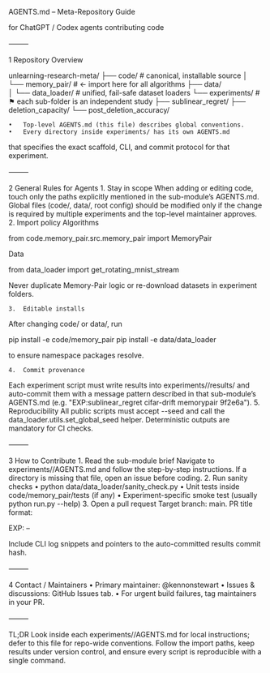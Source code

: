AGENTS.md  – Meta-Repository Guide

for ChatGPT / Codex agents contributing code

⸻

1  Repository Overview

unlearning-research-meta/
├── code/                 # canonical, installable source
│   └── memory_pair/      # ← import here for all algorithms
├── data/                 
│   └── data_loader/      # unified, fail-safe dataset loaders
└── experiments/          # ⚑ each sub-folder is an independent study
    ├── sublinear_regret/
    ├── deletion_capacity/
    └── post_deletion_accuracy/

	•	Top-level AGENTS.md (this file) describes global conventions.
	•	Every directory inside experiments/ has its own AGENTS.md
that specifies the exact scaffold, CLI, and commit protocol
for that experiment.

⸻

2  General Rules for Agents
	1.	Stay in scope
When adding or editing code, touch only the paths explicitly
mentioned in the sub-module’s AGENTS.md.
Global files (code/, data/, root config) should be modified
only if the change is required by multiple experiments
and the top-level maintainer approves.
	2.	Import policy
Algorithms

from code.memory_pair.src.memory_pair import MemoryPair

Data

from data_loader import get_rotating_mnist_stream

Never duplicate Memory-Pair logic or re-download datasets in
experiment folders.

	3.	Editable installs
After changing code/ or data/, run

pip install -e code/memory_pair
pip install -e data/data_loader

to ensure namespace packages resolve.

	4.	Commit provenance
Each experiment script must write results into
experiments/<name>/results/ and auto-commit them with a message
pattern described in that sub-module’s AGENTS.md
(e.g. "EXP:sublinear_regret cifar-drift memorypair 9f2e6a").
	5.	Reproducibility
All public scripts must accept --seed and call the
data_loader.utils.set_global_seed helper.
Deterministic outputs are mandatory for CI checks.

⸻

3  How to Contribute
	1.	Read the sub-module brief
Navigate to experiments/<your-feature>/AGENTS.md and follow the
step-by-step instructions.
If a directory is missing that file, open an issue before coding.
	2.	Run sanity checks
	•	python data/data_loader/sanity_check.py
	•	Unit tests inside code/memory_pair/tests (if any)
	•	Experiment-specific smoke test (usually python run.py --help)
	3.	Open a pull request
Target branch: main.
PR title format:

EXP:<submodule> – <short description>

Include CLI log snippets and pointers to the auto-committed results
commit hash.

⸻

4  Contact / Maintainers
	•	Primary maintainer: @kennonstewart
	•	Issues & discussions: GitHub Issues tab.
	•	For urgent build failures, tag maintainers in your PR.

⸻

TL;DR
Look inside each experiments/<name>/AGENTS.md for local
instructions; defer to this file for repo-wide conventions. Follow
the import paths, keep results under version control, and ensure every
script is reproducible with a single command.
